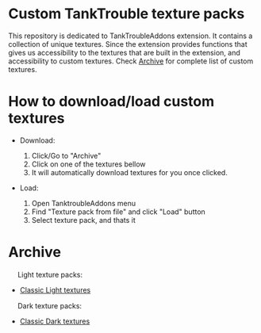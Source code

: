 # Custom TankTrouble texture packs
This repository is dedicated to TankTroubleAddons extension. It contains a collection of unique textures. Since the extension provides functions that gives us accessibility to the textures that are built in the extension, and accessibility to custom textures. Check [Archive](https://github.com/kamarov-therussiantank/custom-tanktrouble-texturepacks/blob/main/README.md#archive) for complete list of custom textures.

# How to download/load custom textures
- Download:
  1. Click/Go to "Archive"
  2. Click on one of the textures bellow
  3. It will automatically download textures for you once clicked.
 
- Load:
  1. Open TanktroubleAddons menu
  2. Find "Texture pack from file" and click "Load" button
  3. Select texture pack, and thats it

# Archive
<div><img src="https://raw.githubusercontent.com/kamarov-therussiantank/custom-tanktrouble-texturepacks/refs/heads/main/tex-buttons/light-textures.png" style="width: 15px"> Light texture packs:<div/>

  - [Classic Light textures](https://github.com/kamarov-therussiantank/custom-tanktrouble-texturepacks/raw/refs/heads/main/texturepacks/classic-light-texturepack.zip)
   
<div><img src="https://raw.githubusercontent.com/kamarov-therussiantank/custom-tanktrouble-texturepacks/refs/heads/main/tex-buttons/dark-textures.png" style="width: 15px"> Dark texture packs:<div/>
   
  - [Classic Dark textures](https://github.com/kamarov-therussiantank/custom-tanktrouble-texturepacks/raw/refs/heads/main/texturepacks/classic-dark-texturepack.zip)
